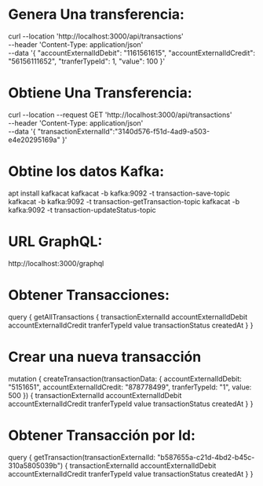 # Genera Una transferencia:

curl --location 'http://localhost:3000/api/transactions' \
--header 'Content-Type: application/json' \
--data '{
  "accountExternalIdDebit": "1161561615",
  "accountExternalIdCredit": "56156111652",
  "tranferTypeId": 1,
  "value": 100
}'

# Obtiene Una Transferencia:

curl --location --request GET 'http://localhost:3000/api/transactions' \
--header 'Content-Type: application/json' \
--data '{
  "transactionExternalId":"3140d576-f51d-4ad9-a503-e4e20295169a"
}'


# Obtine los datos Kafka:
apt install kafkacat
kafkacat -b kafka:9092 -t transaction-save-topic
kafkacat -b kafka:9092 -t transaction-getTransaction-topic
kafkacat -b kafka:9092 -t transaction-updateStatus-topic

# URL GraphQL:
http://localhost:3000/graphql

# Obtener Transacciones: 
query {
  getAllTransactions {
    transactionExternalId
    accountExternalIdDebit
    accountExternalIdCredit
    tranferTypeId
    value
    transactionStatus
    createdAt
  }
}

# Crear una nueva transacción
mutation {
  createTransaction(transactionData: {
    accountExternalIdDebit: "5151651",
    accountExternalIdCredit: "878778499",
    tranferTypeId: "1",
    value: 500
  }) {
    transactionExternalId
    accountExternalIdDebit
    accountExternalIdCredit
    tranferTypeId
    value
    transactionStatus
    createdAt
  }
}


# Obtener Transacción por Id:

query {
  getTransaction(transactionExternalId: "b587655a-c21d-4bd2-b45c-310a5805039b") {
    transactionExternalId
    accountExternalIdDebit
    accountExternalIdCredit
    tranferTypeId
    value
    transactionStatus
    createdAt
  }
}

